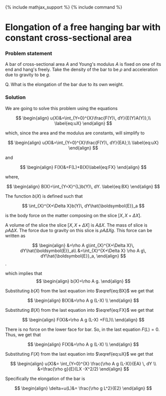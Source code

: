 {% include mathjax_support %}
{% include command %}

# Elongation of a free hanging bar with constant cross-sectional area

### Problem statement

A bar of cross-sectional area $A$ and Young's modulus $A$ is fixed on one of its end and hang's freely. Take the density of the bar to be $\rho$ and acceleration due to gravity to be $g$.

Q. What is the elongation of the bar due to its own weight.  





<!-- ![](2021-09-26-21-34-38.png) -->


<!-- ![](2021-09-26-21-46-42.png) -->
### Solution

We are going to solve this problem using the equations

$$
\begin{align}
u(X)&=\int_{Y=0}^{X}\frac{F(Y)\, dY}{E(Y)A(Y)},\\
\label{eq:uX}
\end{align}
$$

which, since the area and the modulus are constants, will simplify  to

$$
\begin{align}
u(X)&=\int_{Y=0}^{X}\frac{F(Y)\, dY}{EA},\\
\label{eq:uX}
\end{align}
$$

and 

$$
\begin{align}
F(X)&=F(L)+B(X)\label{eq:FX}
\end{align}
$$

where,

$$
\begin{align}
B(X)=\int_{Y=X}^{L}b(Y)\, dY.
\label{eq:BX}
\end{align}
$$

The function $b(X)$ is defined such that 

$$
\int_{X}^{X+\Delta X}b(Y)\, dY\hat{\boldsymbol{E}}_a
$$

is the body force on the matter composing on the slice $[X, X+\Delta X]$. 


A volume of the slice the slice $[X, X+\Delta X]$  is $A \Delta X$. The mass of slice is $\rho A \Delta X$. The force due to gravity on this slice  is $\rho A \Delta X g$. This force can be written as

$$
\begin{align}
&=\rho A g\int_{X}^{X+\Delta X}\, dY\hat{\boldsymbol{E}}_a\\
&=\int_{X}^{X+\Delta X}
\rho A g\, dY\hat{\boldsymbol{E}}_a,
\end{align}
$$. 

which implies that
$$
\begin{align}
b(X)=\rho A g.
\end{align}
$$


Substituting $b(X)$ from the last equation into $\eqref{eq:BX}$ we get that

$$
\begin{align}
B(X)&=\rho A g (L-X) \\
\end{align}
$$

Substituting $B(X)$ from the last equation into $\eqref{eq:FX}$ we get that

$$
\begin{align}
F(X)&=\rho A g (L-X) +F(L)\\
\end{align}
$$


There is no force on the lower face for bar. So, in the last equation $F(L)=0$. Thus, we get that 

$$
\begin{align}
F(X)&=\rho A g (L-X) \\
\end{align}
$$


Substituting $F(X)$ from the last equation into $\eqref{eq:uX}$ we get that

$$
\begin{align}
u(X)&=
\int_{Y=0}^{X}
\frac{\rho A g (L-X)}{EA}
\, dY
\\
&=\frac{\rho g}{E}(LX -X^2/2)
\end{align}
$$


Specifically the elongation of the bar is 

$$
\begin{align}
\delta=u(L)&=
\frac{\rho g L^2}{E2}
\end{align}
$$

